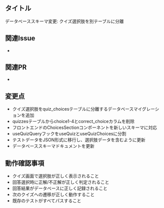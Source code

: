 ## タイトル

データベーススキーマ変更: クイズ選択肢を別テーブルに分離

## 関連Issue

-

## 関連PR

-

## 変更点

- クイズ選択肢をquiz_choicesテーブルに分離するデータベースマイグレーションを追加
- quizzesテーブルからchoice1-4とcorrect_choiceカラムを削除
- フロントエンドのChoicesSectionコンポーネントを新しいスキーマに対応
- useQuizQueryフックをuseQuizとuseQuizChoicesに分割
- テストデータをJSON形式に移行し、選択肢データを含むように更新
- データベーススキーマドキュメントを更新

## 動作確認事項

- クイズ画面で選択肢が正しく表示されること
- 回答選択時に正解/不正解が正しく判定されること
- 回答結果がデータベースに正しく記録されること
- 次のクイズへの遷移が正しく動作すること
- 既存のテストがすべてパスすること
